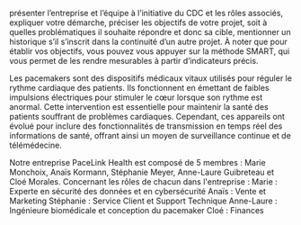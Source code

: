 présenter l’entreprise et l’équipe à l’initiative du CDC et les rôles associés,
expliquer votre démarche,
préciser les objectifs de votre projet, soit à quelles problématiques il souhaite répondre et donc sa cible,
mentionner un historique s’il s’inscrit dans la continuité d’un autre projet.
À noter que pour établir vos objectifs, vous pouvez vous appuyer sur la méthode SMART, qui vous permet de les rendre mesurables à partir d’indicateurs précis.




Les pacemakers sont des dispositifs médicaux vitaux utilisés pour réguler le rythme cardiaque des patients. Ils fonctionnent en émettant de faibles impulsions électriques pour stimuler le cœur lorsque son 
rythme est anormal. Cette intervention est essentielle pour maintenir la santé des patients souffrant de problèmes cardiaques. Cependant, ces appareils ont évolué pour inclure des fonctionnalités de 
transmission en temps réel des informations de santé, offrant ainsi un moyen de surveillance continue et de télémédecine.


Notre entreprise PaceLink Health est composé de 5 membres : Marie Monchoix, Anaïs Kormann, Stéphanie Meyer, Anne-Laure Guibreteau et Cloé Morales.
Concernant les rôles de chacun dans l'entreprise : 
Marie : Experte en sécurité des données et en cybersécurité 
Anaïs : Vente et Marketing
Stéphanie : Service Client et Support Technique
Anne-Laure : Ingénieure biomédicale et conception du pacemaker
Cloé : Finances

